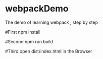 # webpackDemo
The demo of learning webpack , step by step

#First
npm install 

#Second
npm run build

#Third
open dist/index.html in the Browser
